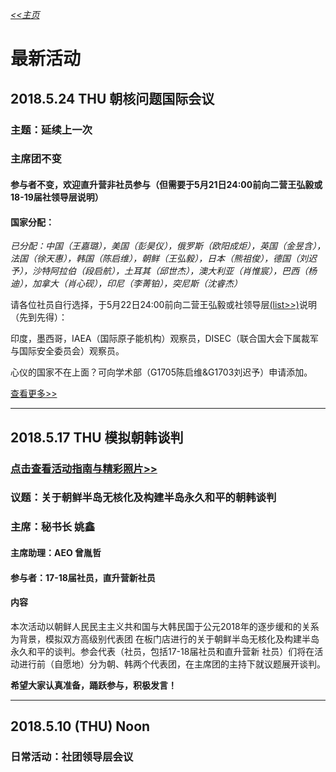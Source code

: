 *[<<主页](https://www.lsmun.club/)*

# 最新活动

## 2018.5.24 THU 朝核问题国际会议

### 主题：延续上一次

### 主席团不变

#### 参与者不变，欢迎直升营非社员参与（但需要于5月21日24:00前向二营王弘毅或18-19届社领导层说明）

#### 国家分配：

*已分配：中国（王嘉璐），美国（彭昊仪），俄罗斯（欧阳成炬），英国（金昱含），法国（徐天惠），韩国（陈启维），朝鲜（王弘毅），日本（熊祖俊），德国（刘迟予），沙特阿拉伯（段启航），土耳其（邱世杰），澳大利亚（肖惟宸），巴西（杨迪），加拿大（肖心砚），印尼（李菁铂），突尼斯（沈睿杰）*

请各位社员自行选择，于5月22日24:00前向二营王弘毅或社领导层[(list>>)](https://www.lsmun.club/about)说明（先到先得）：

印度，墨西哥，IAEA（国际原子能机构）观察员，DISEC（联合国大会下属裁军与国际安全委员会）观察员。

心仪的国家不在上面？可向学术部（G1705陈启维&G1703刘迟予）申请添加。

[查看更多>>](https://www.lsmun.club/latest-activities/20180524朝韩)

---

## 2018.5.17 THU 模拟朝韩谈判

### [点击查看活动指南与精彩照片>>](https://www.lsmun.club/latest-activities/20180517朝韩)

### 议题：**关于朝鲜半岛无核化及构建半岛永久和平的朝韩谈判**

### 主席：秘书长 姚鑫

#### 主席助理：AEO 曾胤哲

#### 参与者：17-18届社员，直升营新社员

#### 内容

本次活动以朝鲜人民民主主义共和国与大韩民国于公元2018年的逐步缓和的关系为背景，模拟双方高级别代表团
在板门店进行的关于朝鲜半岛无核化及构建半岛永久和平的谈判。参会代表（社员，包括17-18届社员和直升营新
社员）们将在活动进行前（自愿地）分为朝、韩两个代表团，在主席团的主持下就议题展开谈判。

**希望大家认真准备，踊跃参与，积极发言！**

---

## 2018.5.10 (THU) Noon

### 日常活动：社团领导层会议
